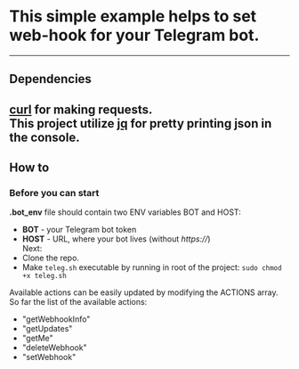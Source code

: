 # This simple example helps to set web-hook for your Telegram bot.

---
## Dependencies
__[curl](https://curl.se/)__ for making requests.  
This project utilize __[jq](https://stedolan.github.io/jq/)__ for pretty printing json in the console.  
---
## How to
### Before you can start
__.bot_env__ file should contain two ENV variables BOT and HOST:
- __BOT__ - your Telegram bot token
- __HOST__ - URL, where your bot lives (without _https://_)  
  Next:
- Clone the repo.
- Make `teleg.sh` executable by running in root of the project: `sudo chmod +x teleg.sh`

Available actions can be easily updated by modifying the ACTIONS array.  
So far the list of the available actions:
- "getWebhookInfo"
- "getUpdates"
- "getMe"
- "deleteWebhook"
- "setWebhook"
